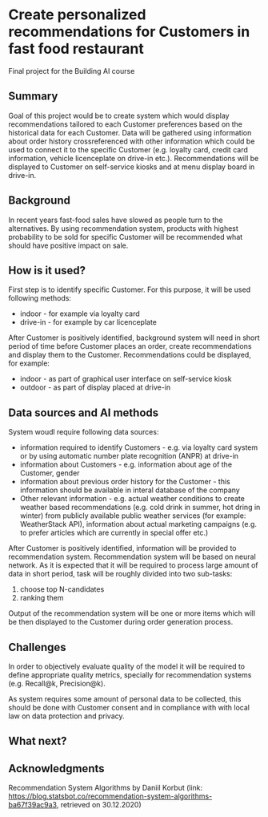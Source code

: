 # Create personalized recommendations for Customers in fast food restaurant

Final project for the Building AI course

## Summary

Goal of this project would be to create system which would display recommendations tailored to each Customer preferences based on the historical data for each Customer. Data will be gathered using information about order history crossreferenced with other information which could be used to connect it to the specific Customer (e.g. loyalty card, credit card information, vehicle licenceplate on drive-in etc.). Recommendations will be displayed to Customer on self-service kiosks and at menu display board in drive-in.


## Background

In recent years fast-food sales have slowed as people turn to the alternatives. By using recommendation system, products with highest probability to be sold for specific Customer will be recommended what should have positive impact on sale. 

## How is it used?
First step is to identify specific Customer. For this purpose, it will be used following methods:
- indoor - for example via loyalty card
- drive-in - for example by car licenceplate

After Customer is positively identified, background system will need in short period of time before Customer places an order, create recommendations and display them to the Customer. Recommendations could be displayed, for example:
- indoor - as part of graphical user interface on self-service kiosk
- outdoor - as part of display placed at drive-in

## Data sources and AI methods
System woudl require following data sources:
- information required to identify Customers - e.g. via loyalty card system or by using automatic number plate recognition (ANPR) at drive-in
- information about Customers - e.g. information about age of the Customer, gender
- information about previous order history for the Customer - this information should be available in interal database of the company
- Other relevant information - e.g. actual weather conditions to create weather based recommendations (e.g. cold drink in summer, hot dring in winter) from publicly available public weather services (for example: WeatherStack API), information about actual marketing campaigns (e.g. to prefer articles which are currently in special offer etc.)

After Customer is positively identified, information will be provided to recommendation system. Recommendation system will be based on neural network. As it is expected that it will be required to process large amount of data in short period, task will be roughly divided into two sub-tasks:
1. choose top N-candidates
2. ranking them

Output of the recommendation system will be one or more items which will be then displayed to the Customer during order generation process.

## Challenges

In order to objectively evaluate quality of the model it will be required to define appropriate quality metrics, specially for recommendation systems (e.g. Recall@k, Precision@k).

As system requires some amount of personal data to be collected, this should be done with Customer consent and in compliance with with local law on data protection and privacy. 

## What next?



## Acknowledgments
Recommendation System Algorithms by Daniil Korbut (link: https://blog.statsbot.co/recommendation-system-algorithms-ba67f39ac9a3, retrieved on 30.12.2020)
